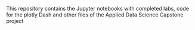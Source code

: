 This repository contains the Jupyter notebooks with completed labs, code for the plotly Dash and other files of the Applied Data Science Capstone project 
